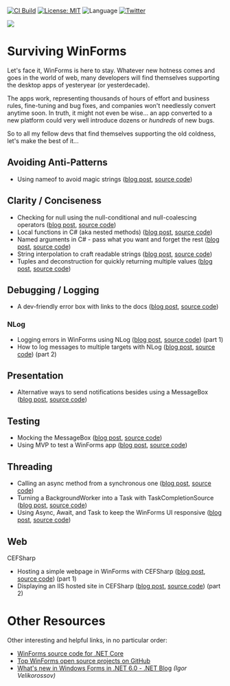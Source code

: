 [![CI Build](https://github.com/grantwinney/SurvivingWinForms/actions/workflows/dotnet.yml/badge.svg?branch=master)](https://github.com/grantwinney/SurvivingWinForms/actions/workflows/dotnet.yml)
[![License: MIT](https://img.shields.io/badge/License-MIT-green.svg)](https://opensource.org/licenses/MIT)
![Language](https://img.shields.io/github/languages/top/grantwinney/SurvivingWinForms.svg)
[![Twitter](https://img.shields.io/twitter/url/http/shields.io.svg)](https://twitter.com/intent/tweet?url=https%3A%2F%2Fgithub.com%2Fgrantwinney%2FSurvivingWinForms&text=We%27re%20stuck%20with%20it..%20let%27s%20make%20the%20best%20of%20it.&hashtags=winforms,csharp)

<img src="https://raw.githubusercontent.com/wiki/grantwinney/SurvivingWinForms/uploads/survival.jpg">

# Surviving WinForms

Let's face it, WinForms is here to stay. Whatever new hotness comes and goes in the world of web, many developers will find themselves supporting the desktop apps of yesteryear (or yesterdecade).

The apps work, representing thousands of hours of effort and business rules, fine-tuning and bug fixes, and companies won't needlessly convert anytime soon. In truth, it might not even be wise... an app converted to a new platform could very well introduce dozens or _hundreds_ of new bugs.

So to all my fellow devs that find themselves supporting the old coldness, let's make the best of it...

## Avoiding Anti-Patterns

* Using nameof to avoid magic strings ([blog post](https://grantwinney.com/using-nameof-to-avoid-magic-strings), [source code](https://github.com/grantwinney/Surviving-WinForms/tree/master/AntiPatterns/MagicStrings/NameOfVersusMagicStrings))

## Clarity / Conciseness

* Checking for null using the null-conditional and null-coalescing operators ([blog post](https://grantwinney.com/null-conditional-and-null-coalescing-operators), [source code](https://github.com/grantwinney/SurvivingWinForms/tree/master/ClarityConciseness/NullHandlingOperators))
* Local functions in C# (aka nested methods) ([blog post](https://grantwinney.com/local-functions-in-csharp-aka-nested-methods), [source code](https://github.com/grantwinney/SurvivingWinForms/tree/master/ClarityConciseness/LocalFunctions))
* Named arguments in C# - pass what you want and forget the rest ([blog post](https://grantwinney.com/named-arguments-in-c-pass-what-you-want-and-forget-the-rest), [source code](https://github.com/grantwinney/SurvivingWinForms/tree/master/ClarityConciseness/NamedArguments))
* String interpolation to craft readable strings ([blog post](https://grantwinney.com/using-string-interpolation-to-craft-readable-strings), [source code](https://github.com/grantwinney/SurvivingWinForms/tree/master/ClarityConciseness/StringInterpolation))
* Tuples and deconstruction for quickly returning multiple values ([blog post](https://grantwinney.com/using-tuple-and-deconstruction-to-return-multiple-values), [source code](https://github.com/grantwinney/SurvivingWinForms/tree/master/ClarityConciseness/TupleDeconstruction))

## Debugging / Logging

* A dev-friendly error box with links to the docs ([blog post](https://grantwinney.com/the-helpful-exception-box/), [source code](https://github.com/grantwinney/SurvivingWinForms/tree/master/Debugging/Misc/MessageBoxForDevs))

### NLog

* Logging errors in WinForms using NLog ([blog post](https://grantwinney.com/log-errors-in-winforms-with-nlog), [source code](https://github.com/grantwinney/SurvivingWinForms/tree/master/Debugging/Logging/NLogUtility)) (part 1)
* How to log messages to multiple targets with NLog ([blog post](https://grantwinney.com/how-to-log-messages-to-multiple-targets-with-nlog), [source code](https://github.com/grantwinney/Surviving-WinForms/tree/master/Debugging/Logging/MultipleNLogTargets)) (part 2)

## Presentation

* Alternative ways to send notifications besides using a MessageBox ([blog post](https://grantwinney.com/other-ways-to-notify-user-besides-messagebox), [source code](https://github.com/grantwinney/Surviving-WinForms/tree/master/Presentation/Native/AlternativesToMessageBox))

## Testing 

* Mocking the MessageBox ([blog post](https://grantwinney.com/mocking-messagebox-in-winforms/), [source code](https://github.com/grantwinney/SurvivingWinForms/tree/master/Testing/MockingMessageBox))
* Using MVP to test a WinForms app ([blog post](https://grantwinney.com/its-possible-to-test-a-winforms-app-using-mvp), [source code](https://github.com/grantwinney/SurvivingWinForms/tree/master/Testing/MVP))

## Threading

* Calling an async method from a synchronous one ([blog post](https://grantwinney.com/call-an-async-method-from-a-synchronous-one), [source code](https://github.com/grantwinney/SurvivingWinForms/tree/master/Threading/CallingAsyncMethodFromSynchronousCode))
* Turning a BackgroundWorker into a Task with TaskCompletionSource ([blog post](https://grantwinney.com/turning-a-backgroundworker-into-a-task-with-taskcompletionsource), [source code](https://github.com/grantwinney/SurvivingWinForms/tree/master/Threading/TaskCompletion))
* Using Async, Await, and Task to keep the WinForms UI responsive ([blog post](https://grantwinney.com/using-async-await-and-task-to-keep-the-winforms-ui-more-responsive), [source code](https://github.com/grantwinney/SurvivingWinForms/tree/master/Threading/AsyncAwait))

## Web

CEFSharp

* Hosting a simple webpage in WinForms with CEFSharp ([blog post](https://grantwinney.com/hosting-a-simple-webpage-in-winforms-with-cefsharp), [source code](https://github.com/grantwinney/SurvivingWinForms/tree/master/Web/CEFSharp/BasicCefSharp)) (part 1)
* Displaying an IIS hosted site in CEFSharp ([blog post](https://grantwinney.com/displaying-an-iis-hosted-site-in-cefsharp), [source code](https://github.com/grantwinney/SurvivingWinForms/tree/master/Web/CEFSharp/BasicCefSharpIIS)) (part 2)


# Other Resources

Other interesting and helpful links, in no particular order:

* [WinForms source code for .NET Core](https://github.com/dotnet/winforms)
* [Top WinForms open source projects on GitHub](https://awesomeopensource.com/projects/winforms)
* [What's new in Windows Forms in .NET 6.0 - .NET Blog](https://devblogs.microsoft.com/dotnet/whats-new-in-windows-forms-in-net-6-0) _(Igor Velikorossov)_
